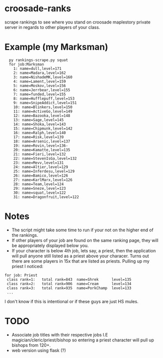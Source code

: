 # croosade-ranks
scrape rankings to see where you stand on croosade maplestory private server in regards to other players of your class.

# Example (my Marksman)

```
  py rankings-scrape.py squat
  for job:Marksman
    1: name=dull,level=171
    2: name=Madara,level=162
    3: name=NishadeMK,level=160
    4: name=Lament,level=159
    5: name=Moskov,level=156
    6: name=Jerrbear,level=155
    7: name=funded,level=155
    8: name=Hufflepuff,level=153
    9: name=SnipeAddict,level=151
    10: name=Blinkers,level=150
    11: name=ActiveGo,level=149
    12: name=Bazooka,level=148
    13: name=Sage,level=145
    14: name=Shoka,level=143
    15: name=Chipmunk,level=142
    16: name=Ralph,level=140
    17: name=Risk,level=139
    18: name=Arsenic,level=137
    19: name=Rovin,level=136-
    20: name=Kamatte,level=135
    21: name=Fieri,level=132
    22: name=StevenIsGa,level=132
    23: name=Mevv,level=131
    24: name=Altier,level=129
    25: name=Inferdesu,level=129
    26: name=Bamico,level=126
    27: name=KarlMarx,level=126
    28: name=Team,level=124
    29: name=Sneze,level=123
    30: name=squat,level=122
    31: name=Dragonfruit,level=122
```

# Notes
 - The script might take some time to run if your not on the higher end of the rankings.
 - If other players of your job are found on the same ranking page, they will be appropriately displayed below you.
 - If your character is below 4th job, lets say, a priest, then the application will pull anyone still listed as a priest above your characer. Turns out there are some players in 15x that are listed as priests. Pulling up my priest I noticed:
 ```
 for job: Priest
  class rank=1:   total rank=843  name=Shrek      level=135
  class rank=2:   total rank=906  name=Cream      level=134
  class rank=3:   total rank=935  name=PorkChamp  level=133
  ...
 ```
 I don't know if this is intentional or if these guys are just HS mules.
 
 
 # TODO
  - Associate job titles with their respective jobs I.E magician/cleric/priest/bishop so entering a priest character will pull up bishops from 120+.
  - web version using flask (?)

